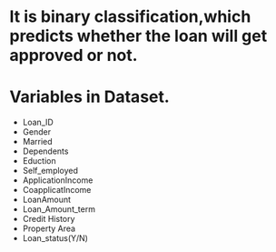
# It is binary classification,which predicts whether  the loan will get approved  or not.

# Variables in Dataset.
* Loan_ID
* Gender
* Married
* Dependents
* Eduction
* Self_employed
* ApplicationIncome 
* CoapplicatIncome
* LoanAmount
* Loan_Amount_term
* Credit History
* Property Area
* Loan_status(Y/N)
